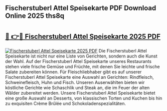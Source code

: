 ## Fischerstuberl Attel Speisekarte PDF Download Online 2025 ths8q

# <h2><a href="http://gcafmpc.nevu.top/?p=Fischerstuberl+Attel+Speisekarte">🔗 👉🔴 Fischerstuberl Attel Speisekarte 2025 PDF</a></h2>

[![Fischerstuberl Attel Speisekarte 2025 PDF](https://i.imgur.com/dBaPXMq.png)](http://gcafmpc.nevu.top/?p=Fischerstuberl+Attel+Speisekarte)
Die Fischerstuberl Attel Speisekarte ist nicht nur eine Liste von Gerichten, sondern auch die Kunst der Wahl. Auf der Fischerstuberl Attel Speisekarte unseres Restaurants stehen viele frische Gemüse und Früchte, mit denen Sie leichte und frische Salate zubereiten können. Für Fleischliebhaber gibt es auf unserer Fischerstuberl Attel Speisekarte eine Auswahl an Gerichten: Rindfleisch, Schweinefleisch, Huhn und Fisch. Unseren Auserwählten bieten wir köstliche Gerichte wie Schaschlik und Steak an, die im Feuer der alten Wälder zubereitet werden. Unsere Fischerstuberl Attel Speisekarte bietet eine große Auswahl an Desserts, von klassischen Torten und Kuchen bis hin zu exquisiten Crème Brûlée und Schokoladenspezialitäten.
